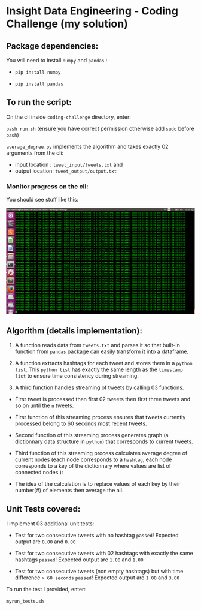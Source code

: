 Insight Data Engineering - Coding Challenge (my solution)
===========================================================

## Package dependencies:

You will need to install `numpy` and `pandas` :

* `pip install numpy`

* `pip install pandas`

## To run the script:
On the cli inside `coding-challenge` directory, enter: 

`bash run.sh` 
(ensure you have correct permission otherwise add `sudo` before `bash`)

`average_degree.py` implements the algorithm and takes exactly 02 arguments from the cli:

* input location : `tweet_input/tweets.txt` and
* output location: `tweet_output/output.txt`

### Monitor progress on the cli:

You should see stuff like this:

<img src="print_message.png">

## Algorithm (details implementation):

1. A function reads data from `tweets.txt` and parses it so that built-in function from `pandas` package can easily transform it into a dataframe.

2. A function  extracts hashtags for each tweet and stores them in a `python list`. This `python list` has exactly the same length as the `timestamp list` to ensure time
consistency during streaming.

3. A third function handles streaming of tweets by calling 03 functions.

 * First tweet is processed then first 02 tweets then first three tweets and so on until the `n` tweets.

 * First function of this streaming process ensures that tweets currently processed belong to 60 seconds most recent tweets.

 * Second function of this streaming process generates graph (a dictionnary data structure in `python`) that corresponds to current tweets.

 * Third function of this streaming process calculates average degree of current nodes (each node corresponds to a `hashtag`, each node corresponds to a key of the dictionnary where values are list of connected nodes ):

 * The idea of the calculation is to replace values of each key by their number(#) of elements then average the all. 



## Unit Tests covered:

I implement 03 additional unit tests:

* Test for two consecutive tweets with no hashtag `passed`! Expected output are `0.00` and `0.00`

* Test for two consecutive tweets with 02 hashtags with exactly the same hashtags `passed`! Expected output are `1.00` and `1.00`

* Test for two consecutive tweets (non empty hashtags) but with time difference `> 60 seconds` `passed`! Expected output are `1.00` and `3.00`

To run the test I provided, enter:

`myrun_tests.sh`


